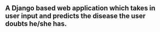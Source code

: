 ## A Django based web application which takes in user input and predicts the disease the user doubts he/she has.
